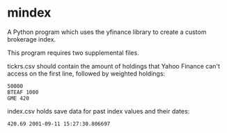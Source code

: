# mindex
A Python program which uses the yfinance library to create a custom brokerage index.

This program requires two supplemental files.

tickrs.csv should contain the amount of holdings that Yahoo Finance can't access on the first line, followed by weighted holdings:
```
50000
BTEAF 1000
GME 420
```

index.csv holds save data for past index values and their dates:
```
420.69 2001-09-11 15:27:30.806697
```
